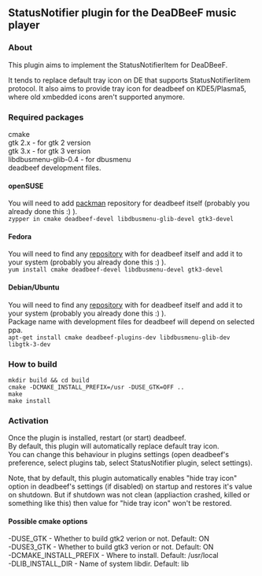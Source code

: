 ## StatusNotifier plugin for the DeaDBeeF music player

### About

This plugin aims to implement the StatusNotifierItem for DeaDBeeF.

It tends to replace default tray icon on DE that supports StatusNotifierIitem protocol.
It also aims to provide tray icon for deadbeef on KDE5/Plasma5, where old xmbedded icons aren't supported anymore.

### Required packages
cmake  
gtk 2.x - for gtk 2 version  
gtk 3.x - for gtk 3 version  
libdbusmenu-glib-0.4 - for dbusmenu  
deadbeef development files.  

#### openSUSE
You will need to add [packman](http://packman.links2linux.org/) repository for deadbeef itself (probably you already done this :) ).  
`zypper in cmake deadbeef-devel libdbusmenu-glib-devel gtk3-devel`

#### Fedora
You will need to find any [repository](https://copr.fedorainfracloud.org/coprs/fulltext/?fulltext=deadbeef) with for deadbeef itself and add it to your system (probably you already done this :) ).  
`yum install cmake deadbeef-devel libdbusmenu-devel gtk3-devel`

#### Debian/Ubuntu
You will need to find any [repository](https://launchpad.net/+search?field.text=deadbeef) with for deadbeef itself and add it to your system (probably you already done this :) ).  
Package name with development files for deadbeef will depend on selected ppa.  
`apt-get install cmake deadbeef-plugins-dev libdbusmenu-glib-dev libgtk-3-dev`

### How to build

	mkdir build && cd build
	cmake -DCMAKE_INSTALL_PREFIX=/usr -DUSE_GTK=OFF ..
	make
	make install

### Activation

Once the plugin is installed, restart (or start) deadbeef.  
By default, this plugin will automatically replace default tray icon.  
You can change this behaviour in plugins settings (open deadbeef's preference, select plugins tab,
select StatusNotifier plugin, select settings).  
  
Note, that by default, this plugin automatically enables "hide tray icon" option in deadbeef's settings (if disabled)
on startup and restores it's value on shutdown. But if shutdown was not clean (appliaction crashed, killed or something like this)
then value for "hide tray icon" won't be restored.

#### Possible cmake options

-DUSE_GTK - Whether to build gtk2 verion or not. Default: ON  
-DUSE3_GTK - Whether to build gtk3 verion or not. Default: ON  
-DCMAKE_INSTALL_PREFIX - Where to install. Default: /usr/local  
-DLIB_INSTALL_DIR - Name of system libdir. Default: lib  